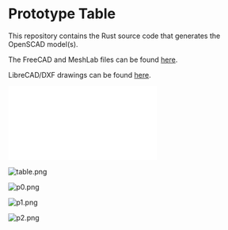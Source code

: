 # Prototype Table

This repository contains the Rust source code that generates the OpenSCAD model(s).

The FreeCAD and MeshLab files can be found [here](https://github.com/jonlamb-gh/freecad-workspace/tree/master/wood-projects/table).

LibreCAD/DXF drawings can be found [here](https://github.com/jonlamb-gh/librecad-workspace/tree/master/table-drawings).

![table.stl](stl/table.stl)

![table.png](images/table.png)

![p0.png](images/p0.png)

![p1.png](images/p1.png)

![p2.png](images/p2.png)

